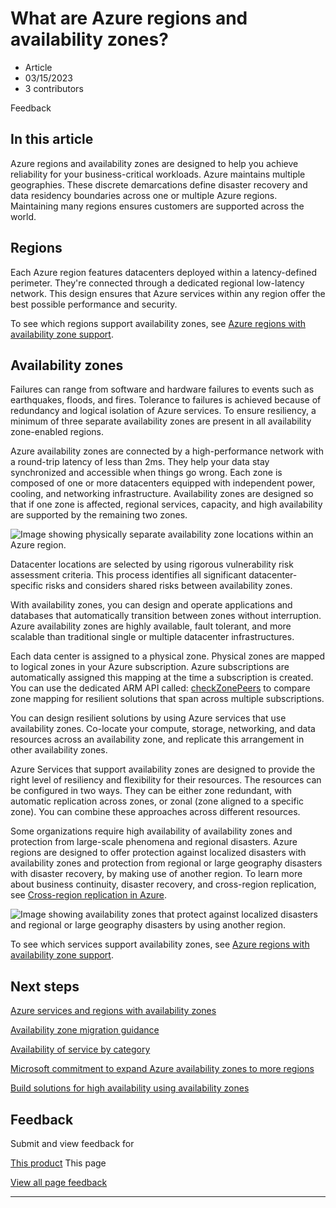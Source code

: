 # What are Azure regions and availability zones?

* Article
* 03/15/2023
* 3 contributors

Feedback

## In this article

Azure regions and availability zones are designed to help you achieve reliability for your business-critical workloads. Azure maintains multiple geographies. These discrete demarcations define disaster recovery and data residency boundaries across one or multiple Azure regions. Maintaining many regions ensures customers are supported across the world.

## Regions

Each Azure region features datacenters deployed within a latency-defined perimeter. They're connected through a dedicated regional low-latency network. This design ensures that Azure services within any region offer the best possible performance and security.

To see which regions support availability zones, see [Azure regions with availability zone support](availability-zones-service-support#azure-regions-with-availability-zone-support).

## Availability zones

Failures can range from software and hardware failures to events such as earthquakes, floods, and fires. Tolerance to failures is achieved because of redundancy and logical isolation of Azure services. To ensure resiliency, a minimum of three separate availability zones are present in all availability zone-enabled regions.

Azure availability zones are connected by a high-performance network with a round-trip latency of less than 2ms. They help your data stay synchronized and accessible when things go wrong. Each zone is composed of one or more datacenters equipped with independent power, cooling, and networking infrastructure. Availability zones are designed so that if one zone is affected, regional services, capacity, and high availability are supported by the remaining two zones.

![Image showing physically separate availability zone locations within an Azure region.](media/availability-zones.png)

Datacenter locations are selected by using rigorous vulnerability risk assessment criteria. This process identifies all significant datacenter-specific risks and considers shared risks between availability zones.

With availability zones, you can design and operate applications and databases that automatically transition between zones without interruption. Azure availability zones are highly available, fault tolerant, and more scalable than traditional single or multiple datacenter infrastructures.

Each data center is assigned to a physical zone. Physical zones are mapped to logical zones in your Azure subscription. Azure subscriptions are automatically assigned this mapping at the time a subscription is created. You can use the dedicated ARM API called: [checkZonePeers](/en-us/rest/api/resources/subscriptions/check-zone-peers) to compare zone mapping for resilient solutions that span across multiple subscriptions.

You can design resilient solutions by using Azure services that use availability zones. Co-locate your compute, storage, networking, and data resources across an availability zone, and replicate this arrangement in other availability zones.

Azure Services that support availability zones are designed to provide the right level of resiliency and flexibility for their resources. The resources can be configured in two ways. They can be either zone redundant, with automatic replication across zones, or zonal (zone aligned to a specific zone). You can combine these approaches across different resources.

Some organizations require high availability of availability zones and protection from large-scale phenomena and regional disasters. Azure regions are designed to offer protection against localized disasters with availability zones and protection from regional or large geography disasters with disaster recovery, by making use of another region. To learn more about business continuity, disaster recovery, and cross-region replication, see [Cross-region replication in Azure](cross-region-replication-azure).

![Image showing availability zones that protect against localized disasters and regional or large geography disasters by using another region.](media/availability-zones-region-geography.png)

To see which services support availability zones, see [Azure regions with availability zone support](availability-zones-service-support#azure-regions-with-availability-zone-support).

## Next steps

[Azure services and regions with availability zones](availability-zones-service-support)

[Availability zone migration guidance](availability-zones-migration-overview)

[Availability of service by category](availability-service-by-category)

[Microsoft commitment to expand Azure availability zones to more regions](https://azure.microsoft.com/blog/our-commitment-to-expand-azure-availability-zones-to-more-regions/)

[Build solutions for high availability using availability zones](/en-us/azure/architecture/high-availability/building-solutions-for-high-availability)

## Feedback

Submit and view feedback for

[This product](https://feedback.azure.com/d365community/forum/79b1327d-d925-ec11-b6e6-000d3a4f06a4)
This page

[View all page feedback](https://github.com/MicrosoftDocs/azure-docs/issues)

---
